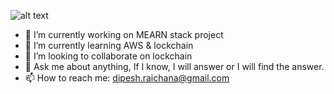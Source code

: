 ![alt text](https://github.com/innocentDeviI/innocentDeviI/blob/70664b2437e11090fe732db07286afabdd36bc13/github-header-image.png?raw=true)

- 🔭 I’m currently working on MEARN stack project
- 🌱 I’m currently learning AWS & lockchain
- 👯 I’m looking to collaborate on lockchain
- 💬 Ask me about anything, If I know, I will answer or I will find the answer.
- 📫 How to reach me: dipesh.raichana@gmail.com
